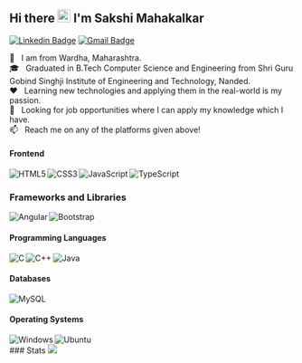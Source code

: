 ## Hi there&nbsp;<img src="https://raw.githubusercontent.com/MartinHeinz/MartinHeinz/master/wave.gif" width="23px"> I'm Sakshi Mahakalkar

[![Linkedin Badge](https://img.shields.io/badge/-LinkedIn-0072b1?style=flat&logo=Linkedin&logoColor=white)](https://www.linkedin.com/in/sakshi-mahakalkar-a52b3417b/ "Connect on LinkedIn")
[![Gmail Badge](https://img.shields.io/badge/-Gmail-c14438?style=flat&logo=Gmail&logoColor=white)](mailto:svmahakalkar.2001@gmail.com "Connect via Email")
<!-- ![visitors](https://visitor-badge.glitch.me/badge?page_id=Sakshi81201.Sakshi81201) -->

🏡 &nbsp; I am from Wardha, Maharashtra.  
🎓 &nbsp; Graduated in B.Tech Computer Science and Engineering from Shri Guru Gobind Singhji Institute of Engineering and Technology, Nanded.  
❤️ &nbsp; Learning new technologies and applying them in the real-world is my passion.  
💬 &nbsp; Looking for job opportunities where I can apply my knowledge which I have.  
📫 &nbsp; Reach me on any of the platforms given above!

#### Frontend
<img align="left" alt="HTML5" src="https://img.shields.io/badge/HTML5-E34F26?style=for-the-badge&logo=html5&logoColor=white"/>
<img align="left" alt="CSS3" src="https://img.shields.io/badge/CSS3-1572B6?style=for-the-badge&logo=css3&logoColor=white"/>
<img align="left" alt="JavaScript" src="https://img.shields.io/badge/JavaScript-F7DF1E?style=for-the-badge&logo=javascript&logoColor=black"/>
<img align="left" alt="TypeScript" src="https://img.shields.io/badge/TypeScript-007ACC?style=for-the-badge&logo=typescript&logoColor=white"/>

<br>  

### Frameworks and Libraries
![Bootstrap](https://img.shields.io/badge/bootstrap-%23563D7C.svg?style=for-the-badge&logo=bootstrap&logoColor=white)
<img align="left" alt="Angular" src="https://img.shields.io/badge/Angular-DD0031?style=for-the-badge&logo=angular&logoColor=white"/>


#### Programming Languages
<img align="left" alt="C" src="https://img.shields.io/badge/C-00599C?style=for-the-badge&logo=c&logoColor=white"/>
<img align="left" alt="C++" src="https://img.shields.io/badge/C%2B%2B-00599C?style=for-the-badge&logo=c%2B%2B&logoColor=white"/>
<img align="left" alt="Java" src="https://img.shields.io/badge/Java-ED8B00?style=for-the-badge&logo=openjdk&logoColor=white"/>
<br>


#### Databases
<img align="left" alt="MySQL" src="https://img.shields.io/badge/-MySQL-f29111?logo=mysql&logoColor=1d1d1d&style=for-the-badge" />

<br>

#### Operating Systems
<img align="left" alt="Windows" src="https://img.shields.io/badge/Windows-0078D6?style=for-the-badge&logo=windows&logoColor=white"/>
<img align="left" alt="Ubuntu" src="https://img.shields.io/badge/Ubuntu-E95420?style=for-the-badge&logo=ubuntu&logoColor=white"/>

<br>
### Stats
<img src = "https://github-readme-stats.vercel.app/api?username=Sakshi81201&show_icons=true&theme=radical">

<!-- Total Visitors Badge -->


[linkedin]: https://www.linkedin.com/in/sakshi-mahakalkar-a52b3417b/
<!-- [email]: https://mail.google.com/mail/?extsrc=mailto&url=mailto%3A%3Fto%3Dpramodwankhade360%40gmail.com -->


